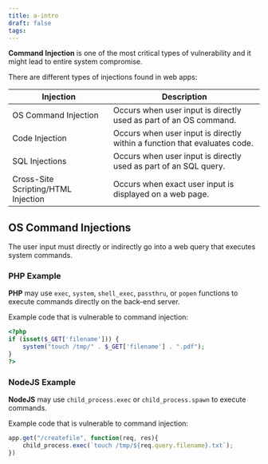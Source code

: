```yaml
---
title: a-intro
draft: false
tags:
---
```

**Command Injection** is one of the most critical types of vulnerability and it might lead to entire system compromise.

There are different types of injections found in web apps:

|Injection|Description|
|---|---|
|OS Command Injection|Occurs when user input is directly used as part of an OS command.|
|Code Injection|Occurs when user input is directly within a function that evaluates code.|
|SQL Injections|Occurs when user input is directly used as part of an SQL query.|
|Cross-Site Scripting/HTML Injection|Occurs when exact user input is displayed on a web page.|

## OS Command Injections

The user input must directly or indirectly go into a web query that executes system commands. 

### PHP Example

**PHP** may use `exec`, `system`, `shell_exec`, `passthru`, or `popen` functions to execute commands directly on the back-end server.

Example code that is vulnerable to command injection:

```php
<?php
if (isset($_GET['filename'])) {
    system("touch /tmp/" . $_GET['filename'] . ".pdf");
}
?>
```

### NodeJS Example

**NodeJS** may use `child_process.exec` or `child_process.spawn` to execute commands.

Example code that is vulnerable to command injection:

```javascript
app.get("/createfile", function(req, res){
    child_process.exec(`touch /tmp/${req.query.filename}.txt`);
})
```


